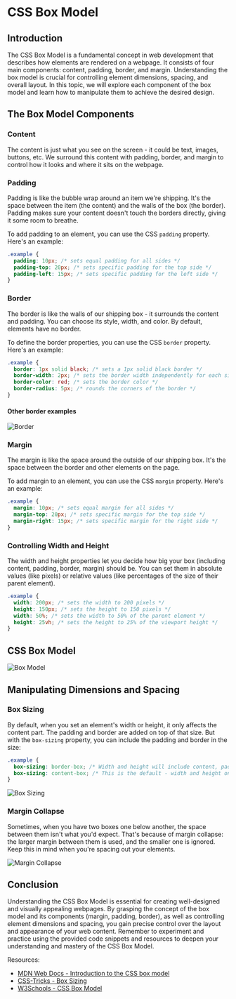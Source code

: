 # CSS Box Model

## Introduction

The CSS Box Model is a fundamental concept in web development that describes how elements are rendered on a webpage. It consists of four main components: content, padding, border, and margin. Understanding the box model is crucial for controlling element dimensions, spacing, and overall layout. In this topic, we will explore each component of the box model and learn how to manipulate them to achieve the desired design.

## The Box Model Components

### Content

The content is just what you see on the screen - it could be text, images, buttons, etc. We surround this content with padding, border, and margin to control how it looks and where it sits on the webpage.

### Padding

Padding is like the bubble wrap around an item we're shipping. It's the space between the item (the content) and the walls of the box (the border). Padding makes sure your content doesn't touch the borders directly, giving it some room to breathe.

To add padding to an element, you can use the CSS `padding` property. Here's an example:

```css
.example {
  padding: 10px; /* sets equal padding for all sides */
  padding-top: 20px; /* sets specific padding for the top side */
  padding-left: 15px; /* sets specific padding for the left side */
}
```

### Border

The border is like the walls of our shipping box - it surrounds the content and padding. You can choose its style, width, and color. By default, elements have no border.

To define the border properties, you can use the CSS `border` property. Here's an example:

```css
.example {
  border: 1px solid black; /* sets a 1px solid black border */
  border-width: 2px; /* sets the border width independently for each side */
  border-color: red; /* sets the border color */
  border-radius: 5px; /* rounds the corners of the border */
}
```

#### Other border examples

![Border](https://www.w3.org/community/webed/wiki/images/a/af/Cssed_borderstyles.png)

### Margin

The margin is like the space around the outside of our shipping box. It's the space between the border and other elements on the page.

To add margin to an element, you can use the CSS `margin` property. Here's an example:

```css
.example {
  margin: 10px; /* sets equal margin for all sides */
  margin-top: 20px; /* sets specific margin for the top side */
  margin-right: 15px; /* sets specific margin for the right side */
}
```

### Controlling Width and Height

The width and height properties let you decide how big your box (including content, padding, border, margin) should be. You can set them in absolute values (like pixels) or relative values (like percentages of the size of their parent element).

```css
.example {
  width: 200px; /* sets the width to 200 pixels */
  height: 150px; /* sets the height to 150 pixels */
  width: 50%; /* sets the width to 50% of the parent element */
  height: 25vh; /* sets the height to 25% of the viewport height */
}
```

## CSS Box Model

![Box Model](https://media.geeksforgeeks.org/wp-content/uploads/box-model-1.png)

## Manipulating Dimensions and Spacing

### Box Sizing

By default, when you set an element's width or height, it only affects the content part. The padding and border are added on top of that size. But with the `box-sizing` property, you can include the padding and border in the size:

```css
.example {
  box-sizing: border-box; /* Width and height will include content, padding, and border */
  box-sizing: content-box; /* This is the default - width and height only include the content */
}
```

![Box Sizing](https://global.discourse-cdn.com/freecodecamp/original/3X/3/a/3a400a6d29bd5475c376bb7585d1a29a7030ea39.png)

### Margin Collapse

Sometimes, when you have two boxes one below another, the space between them isn't what you'd expect. That's because of margin collapse: the larger margin between them is used, and the smaller one is ignored. Keep this in mind when you're spacing out your elements.

![Margin Collapse](https://miro.medium.com/v2/resize:fit:535/1*irihT0essp7Rs2cqtHxyQw.png)

## Conclusion

Understanding the CSS Box Model is essential for creating well-designed and visually appealing webpages. By grasping the concept of the box model and its components (margin, padding, border), as well as controlling element dimensions and spacing, you gain precise control over the layout and appearance of your web content. Remember to experiment and practice using the provided code snippets and resources to deepen your understanding and mastery of the CSS Box Model.

Resources:
- [MDN Web Docs - Introduction to the CSS box model](https://developer.mozilla.org/en-US/docs/Web/CSS/CSS_Box_Model/Introduction_to_the_CSS_box_model)
- [CSS-Tricks - Box Sizing](https://css-tricks.com/box-sizing/)
- [W3Schools - CSS Box Model](https://www.w3schools.com/css/css_boxmodel.asp)